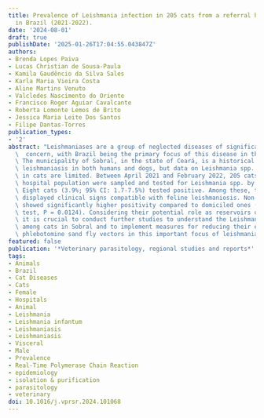 ```yaml
---
title: Prevalence of Leishmania infection in 205 cats from a referral hospital  population
  in Brazil (2021-2022).
date: '2024-08-01'
draft: true
publishDate: '2025-01-26T17:04:55.043847Z'
authors:
- Brenda Lopes Paiva
- Lucas Christian de Sousa-Paula
- Kamila Gaudêncio da Silva Sales
- Karla Maria Vieira Costa
- Aline Martins Venuto
- Valcledes Nascimento do Oriente
- Francisco Roger Aguiar Cavalcante
- Roberta Lomonte Lemos de Brito
- Jessica Maria Leite Dos Santos
- Filipe Dantas-Torres
publication_types:
- '2'
abstract: "Leishmaniases are a group of neglected diseases of significant public health\
  \  concern, with Brazil being the primary focus of this disease in the Americas.\
  \ The municipality of Sobral, in the state of Ceará, is a historical focus of visceral\
  \ leishmaniasis in both humans and dogs, but data on Leishmania spp. infections\
  \ in cats are limited. Between April 2021 and February 2022, 205 cats from a referral\
  \ hospital population were sampled and tested for Leishmania spp. by real-time PCR.\
  \ Eight cats (3.9%; 95% CI: 1.7-7.5%) tested positive. Among these, three (37.5%)\
  \ displayed clinical signs compatible with feline leishmaniosis. Non-domiciled cats\
  \ showed significantly higher positivity compared to domiciled ones (Fisher's exact\
  \ test, P = 0.0124). Considering their potential role as reservoirs of L. infantum,\
  \ it is crucial to conduct further studies to understand the Leishmania spp. circulating\
  \ among cats in Sobral and to implement measures for reducing their exposure to\
  \ phlebotomine sand fly vectors in this important focus of leishmaniases."
featured: false
publication: '*Veterinary parasitology, regional studies and reports*'
tags:
- Animals
- Brazil
- Cat Diseases
- Cats
- Female
- Hospitals
- Animal
- Leishmania
- Leishmania infantum
- Leishmaniasis
- Leishmaniasis
- Visceral
- Male
- Prevalence
- Real-Time Polymerase Chain Reaction
- epidemiology
- isolation & purification
- parasitology
- veterinary
doi: 10.1016/j.vprsr.2024.101068
---
```


